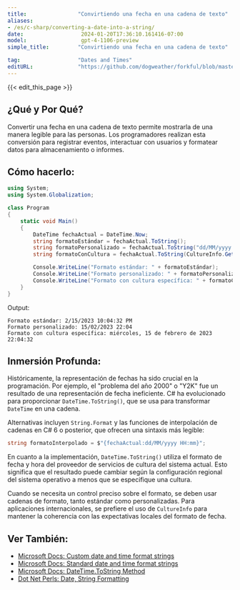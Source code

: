 ```yaml
---
title:                "Convirtiendo una fecha en una cadena de texto"
aliases:
- /es/c-sharp/converting-a-date-into-a-string/
date:                  2024-01-20T17:36:10.161416-07:00
model:                 gpt-4-1106-preview
simple_title:         "Convirtiendo una fecha en una cadena de texto"

tag:                  "Dates and Times"
editURL:              "https://github.com/dogweather/forkful/blob/master/content/es/c-sharp/converting-a-date-into-a-string.md"
---
```


{{< edit_this_page >}}

## ¿Qué y Por Qué?

Convertir una fecha en una cadena de texto permite mostrarla de una manera legible para las personas. Los programadores realizan esta conversión para registrar eventos, interactuar con usuarios y formatear datos para almacenamiento o informes.

## Cómo hacerlo:

```C#
using System;
using System.Globalization;

class Program
{
    static void Main()
    {
        DateTime fechaActual = DateTime.Now;
        string formatoEstándar = fechaActual.ToString();
        string formatoPersonalizado = fechaActual.ToString("dd/MM/yyyy HH:mm");
        string formatoConCultura = fechaActual.ToString(CultureInfo.GetCultureInfo("es-ES"));

        Console.WriteLine("Formato estándar: " + formatoEstándar);
        Console.WriteLine("Formato personalizado: " + formatoPersonalizado);
        Console.WriteLine("Formato con cultura específica: " + formatoConCultura);
    }
}
```

Output:
```
Formato estándar: 2/15/2023 10:04:32 PM
Formato personalizado: 15/02/2023 22:04
Formato con cultura específica: miércoles, 15 de febrero de 2023 22:04:32
```

## Inmersión Profunda:

Históricamente, la representación de fechas ha sido crucial en la programación. Por ejemplo, el "problema del año 2000" o "Y2K" fue un resultado de una representación de fecha ineficiente. C# ha evolucionado para proporcionar `DateTime.ToString()`, que se usa para transformar `DateTime` en una cadena.

Alternativas incluyen `String.Format` y las funciones de interpolación de cadenas en C# 6 o posterior, que ofrecen una sintaxis más legible:

```C#
string formatoInterpolado = $"{fechaActual:dd/MM/yyyy HH:mm}";
```

En cuanto a la implementación, `DateTime.ToString()` utiliza el formato de fecha y hora del proveedor de servicios de cultura del sistema actual. Esto significa que el resultado puede cambiar según la configuración regional del sistema operativo a menos que se especifique una cultura.

Cuando se necesita un control preciso sobre el formato, se deben usar cadenas de formato, tanto estándar como personalizadas. Para aplicaciones internacionales, se prefiere el uso de `CultureInfo` para mantener la coherencia con las expectativas locales del formato de fecha.

## Ver También:

- [Microsoft Docs: Custom date and time format strings](https://docs.microsoft.com/en-us/dotnet/standard/base-types/custom-date-and-time-format-strings)
- [Microsoft Docs: Standard date and time format strings](https://docs.microsoft.com/en-us/dotnet/standard/base-types/standard-date-and-time-format-strings)
- [Microsoft Docs: DateTime.ToString Method](https://docs.microsoft.com/en-us/dotnet/api/system.datetime.tostring)
- [Dot Net Perls: Date, String Formatting](https://www.dotnetperls.com/datetime-format)

